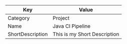 | Key          | Value                   |
|--------------|-------------------------|
| Category     | Project                 |
| Name         | Java CI Pipeline        |
| ShortDescription | This is my Short Description |
